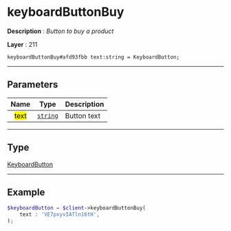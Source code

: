 # keyboardButtonBuy

**Description** : *Button to buy a product*

**Layer** : 211

```tl
keyboardButtonBuy#afd93fbb text:string = KeyboardButton;
```

---

## Parameters

| Name | Type | Description |
| :---: | :---: | :--- |
| <mark>text</mark> | [`string`](type/string) | Button text |

---

## Type

[KeyboardButton](type/KeyboardButton)

---

## Example

```php
$keyboardButton = $client->keyboardButtonBuy(
	text : 'VE7pxyvIATln16tH',
);
```